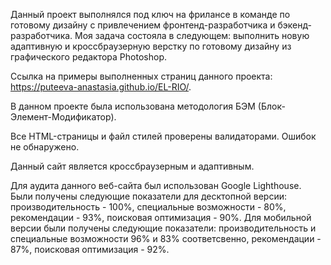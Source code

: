 Данный проект выполнялся под ключ на фрилансе в команде по готовому дизайну с привлечением фронтенд-разработчика и бэкенд-разработчика.
Моя задача состояла в следующем: выполнить новую адаптивную и кроссбраузерную верстку по готовому дизайну из графического редактора Photoshop.

Ссылка на примеры выполненных страниц данного проекта: https://puteeva-anastasia.github.io/EL-RIO/.

В данном проекте была использована методология БЭМ (Блок-Элемент-Модификатор).

Все HTML-страницы и файл стилей проверены валидаторами. Ошибок не обнаружено. 

Данный сайт является кроссбраузерным и адаптивным.

Для аудита данного веб-сайта был использован Google Lighthouse. Были получены следующие показатели для десктопной версии: производительность - 100%, специальные возможности - 80%, рекомендации - 93%, поисковая оптимизация - 90%. Для мобильной версии были получены следующие показатели: производительность и специальные возможности 96% и 83% соответсвенно, рекомендации - 87%, поисковая оптимизация - 92%.
